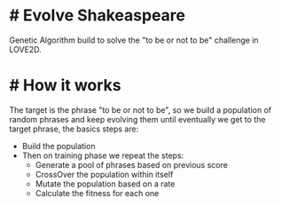 # # Evolve Shakeaspeare

Genetic Algorithm build to solve the "to be or not to be" challenge in LOVE2D.

# # How it works

The target is the phrase "to be or not to be", so we build a population of random phrases and keep evolving them until eventually we get to the target phrase, the basics steps are:

- Build the population
- Then on training phase we repeat the steps:
    - Generate a pool of phrases based on previous score
    - CrossOver the population within itself
    - Mutate the population based on a rate
    - Calculate the fitness for each one